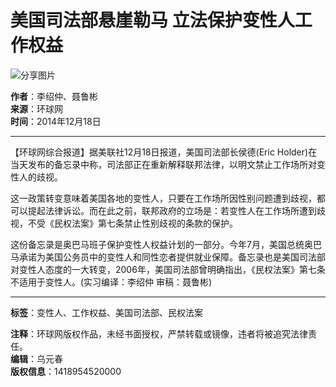 # 美国司法部悬崖勒马 立法保护变性人工作权益

![分享图片](//rs2.huanqiucdn.cn/huanqiucdn/huanqiu/image/m/share.jpg)

**作者**：李绍仲、聂鲁彬  
**来源**：环球网  
**时间**：2014年12月18日  

---

【环球网综合报道】据美联社12月18日报道，美国司法部长侯德(Eric Holder)在当天发布的备忘录中称，司法部正在重新解释联邦法律，以明文禁止工作场所对变性人的歧视。

这一政策转变意味着美国各地的变性人，只要在工作场所因性别问题遭到歧视，都可以提起法律诉讼。而在此之前，联邦政府的立场是：若变性人在工作场所遭到歧视，不受《民权法案》第七条禁止性别歧视的条款的保护。

这份备忘录是奥巴马班子保护变性人权益计划的一部分。今年7月，美国总统奥巴马承诺为美国公务员中的变性人和同性恋者提供就业保障。备忘录也是美国司法部对变性人态度的一大转变，2006年，美国司法部曾明确指出，《民权法案》第七条不适用于变性人。(实习编译：李绍仲 审稿：聂鲁彬)

---

**标签**：变性人、工作权益、美国司法部、民权法案  

**注释**：环球网版权作品，未经书面授权，严禁转载或镜像，违者将被追究法律责任。  
**编辑**：乌元春  
**版权信息**：1418954520000